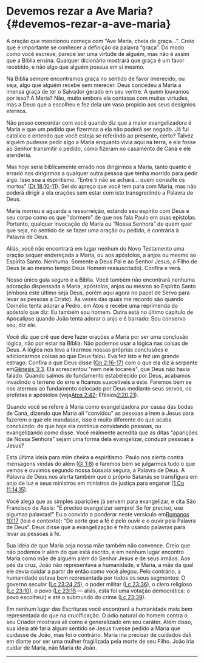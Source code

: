 # Devemos rezar a Ave Maria? {#devemos-rezar-a-ave-maria}

A oração que mencionou começa com &quot;Ave Maria, cheia de graça...&quot;. Creio que é importante se conhecer a definição da palavra “graça”. Do modo como você escreve, parece ser uma virtude de alguém, mas não é assim que a Bíblia ensina. Qualquer dicionário mostrará que graça é um favor recebido, e não algo que alguém possua em si mesmo.

Na Bíblia sempre encontramos graça no sentido de favor imerecido, ou seja, algo que alguém recebe sem merecer. Deus concedeu a Maria a imensa graça de ter o Salvador gerado em seu ventre. A quem louvamos por isso? A Maria? Não, muito embora ela contasse com muitas virtudes, mas a Deus que a escolheu e fez dela um vaso propício aos seus desígnios eternos.

Não posso concordar com você quando diz que a maior evangelizadora é Maria e que um pedido que fizermos a ela não poderá ser negado. Já fui católico e entendo que você esteja se referindo ao presente, certo? Talvez alguém pudesse pedir algo a Maria enquanto vivia aqui na terra, e ela fosse ao Senhor transmitir o pedido, como fizeram no casamento de Caná e ele atenderia.

Mas hoje seria biblicamente errado nos dirigirmos a Maria, tanto quanto é errado nos dirigirmos a qualquer outra pessoa que tenha morrido para pedir algo. Isso soa a espiritismo. &quot;Entre ti não se achará... quem consulte os mortos&quot; ([Dt 18:10-11](http://bibliaonline.com.br/acf/dt/18/10-11)). Sei do apreço que você tem para com Maria, mas não poderá dirigir a ela orações sem estar com isto transgredindo a Palavra de Deus.

Maria morreu e aguarda a ressurreição, estando seu espírito com Deus e seu corpo como os que &quot;dormem&quot; de que nos fala Paulo em suas epístolas. Portanto, qualquer invocação de Maria ou “Nossa Senhora” de quem quer que seja, no sentido de se fazer uma oração ou pedido, é contrária à Palavra de Deus.

Aliás, você não encontrará em lugar nenhum do Novo Testamento uma oração sequer endereçada a Maria, ou aos apóstolos, a anjos ou mesmo ao Espírito Santo. Nenhuma. Somente a Deus Pai e ao Senhor Jesus, o Filho de Deus (e ao mesmo tempo Deus Homem ressuscitado). Confira e verá.

Nosso único guia seguro é a Bíblia. Você também não encontrará nenhuma adoração dispensada a Maria, apóstolos, anjos ou mesmo ao Espírito Santo (embora este último seja Deus, porém aqui agora no papel de Servo para levar as pessoas a Cristo). Às vezes das quais me recordo são quando Cornélio tenta adorar a Pedro, em Atos e recebe uma reprimenda do apóstolo que diz: Eu também sou homem. Outra está no último capítulo de Apocalipse quando João tenta adorar o anjo e é barrado: Sou conservo seu, diz ele.

Você diz que crê que deve fazer orações a Maria por ser uma conclusão lógica, não por estar na Bíblia. Não podemos usar a lógica nas coisas de Deus. A lógica nos leva a tirarmos nossas próprias conclusões e adicionarmos coisas ao que Deus falou. Eva fez isto e fez um grande estrago. Confira o que Deus disse ([Gn 2:16-17](http://bibliaonline.com.br/acf/gn/2/16-17)) com o que ela diz à serpente em[Gênesis 3:3](http://bibliaonline.com.br/acf/gn/3/3). Ela acrescentou &quot;nem nele tocareis&quot;, que Deus não havia falado. Quando saímos do fundamento estabelecido por Deus, acabamos invadindo o terreno do erro e ficamos suscetíveis a este. Faremos bem se nos atermos ao fundamento colocado por Deus mediante seus servos, os profetas e apóstolos (veja[Atos 2:42](http://bibliaonline.com.br/acf/atos/2/42); Efésios[2:20,21](http://bibliaonline.com.br/acf/ef/2/20,21)).

Quando você se refere à Maria como evangelizadora por causa das bodas de Caná, dizendo que Maria ali &quot;convidou&quot; as pessoas a irem a Jesus para fazerem o que ele mandasse, isso é muito diferente do que acaba concluindo: de que hoje ela continua convidando pessoas, ou evangelizando como disse. Você realmente acredita que as ditas “aparições de Nossa Senhora” sejam uma forma dela evangelizar, conduzir pessoas a Jesus?

Esta última ideia para mim cheira a espiritismo. Paulo nos alerta contra mensagens vindas do além ([Gl 1:8](http://bibliaonline.com.br/acf/gl/1/8)) e faremos bem se julgarmos tudo o que vemos e ouvimos segundo nossa bússola segura, a Palavra de Deus. A Palavra de Deus nos alerta também que o próprio Satanás se transfigura em anjo de luz e seus ministros em ministros de justiça para enganar ([1 Co 11:14,15](http://bibliaonline.com.br/acf/1co/11/14,15)).

Você alega que as simples aparições já servem para evangelizar, e cita São Francisco de Assis: &quot;É preciso evangelizar sempre! Se for preciso, use algumas palavras!&quot; Eu o convido a ponderar neste versículo em[Romanos 10:17](http://bibliaonline.com.br/acf/rm/10/1) (leia o contexto): &quot;De sorte que a fé é pelo ouvir e o ouvir pela Palavra de Deus”. Deus disse que a evangelização é feita usando palavras para levar as pessoas à fé.

Sua ideia de que Maria seja nossa mãe também não convence. Creio que não podemos ir além do que está escrito, e em nenhum lugar encontro Maria como mãe de alguém além do Senhor Jesus e de seus irmãos. Aos pés da cruz, João não representava a humanidade, e Maria, a mãe da qual ele devia cuidar a partir de então como você alegou. Pelo contrário, a humanidade estava bem representada por todos os seus segmentos: O governo secular ([Lc 23:24,25](http://bibliaonline.com.br/acf/lc/23/24,25)), o poder militar ([Lc 23:36](http://bibliaonline.com.br/acf/lc/23/36)), o clero religioso ([Lc 23:10](http://bibliaonline.com.br/acf/lc/23/10)), o povo ([Lc 23:18](http://bibliaonline.com.br/acf/lc/23/18) — aliás, esta foi uma votação democrática: o povo escolheu!) e até o submundo do crime ([Lc 23:39](http://bibliaonline.com.br/acf/lc/23/39)).

Em nenhum lugar das Escrituras você encontrará a humanidade mais bem representada do que na crucificação. O ódio natural do homem contra o seu Criador mostrava ali como é generalizado em seu caráter. Além disso, sua ideia até faria algum sentido se Jesus tivesse pedido a Maria que cuidasse de João, mas foi o contrário. Maria iria precisar de cuidados dali em diante por ser uma mulher fragilizada pela morte de seu Filho. João iria cuidar de Maria, não Maria de João.

*****